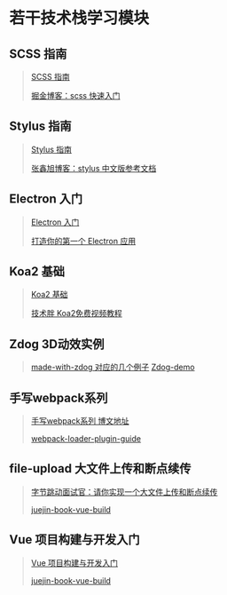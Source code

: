 # 若干技术栈学习模块

## SCSS 指南

> [SCSS 指南](https://github.com/marlonchiu/some-study-module/tree/master/scss-guide)
>
> [掘金博客：scss 快速入门](https://juejin.im/post/5cf488ea518825378867758f)

## Stylus 指南

> [Stylus 指南](https://github.com/marlonchiu/some-study-module/tree/master/stylus-guide)
>
> [张鑫旭博客：stylus 中文版参考文档](https://www.zhangxinxu.com/jq/stylus/)

## Electron 入门

> [Electron 入门](https://github.com/marlonchiu/some-study-module/tree/master/electron-demo)
>
> [打造你的第一个 Electron 应用](https://electronjs.org/docs/tutorial/first-app)

## Koa2 基础

> [Koa2 基础](https://github.com/marlonchiu/some-study-module/tree/master/koa2-demo)
>
> [技术胖 Koa2免费视频教程](http://jspang.com/posts/2017/11/13/koa2.html)

## Zdog 3D动效实例

> [made-with-zdog 对应的几个例子](https://zzz.dog/#made-with-zdog)
> [Zdog-demo](https://github.com/marlonchiu/some-study-module/tree/master/Zdog-demo)

## 手写webpack系列

> [手写webpack系列 博文地址](https://juejin.im/post/5de87444518825124c50cd36)
> 
> [webpack-loader-plugin-guide](https://github.com/marlonchiu/some-study-module/tree/master/webpack-loader-plugin-guide)

## file-upload 大文件上传和断点续传

> [字节跳动面试官：请你实现一个大文件上传和断点续传](https://juejin.im/post/5dff8a26e51d4558105420ed)
> 
> [juejin-book-vue-build](https://github.com/marlonchiu/some-study-module/tree/master/file-upload)

## Vue 项目构建与开发入门

> [Vue 项目构建与开发入门](https://juejin.im/book/5b23a5aef265da59716fda09)
> 
> [juejin-book-vue-build](https://github.com/marlonchiu/some-study-module/tree/master/juejin-book-vue-build)